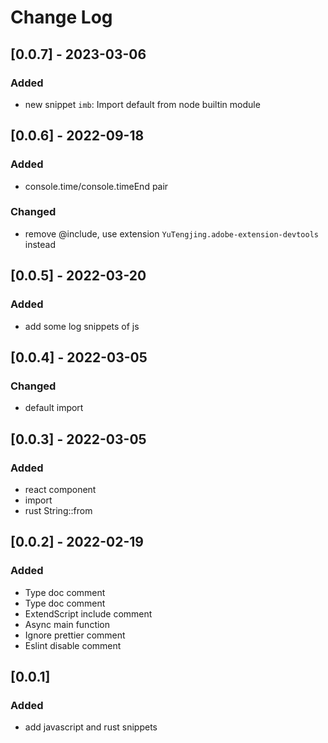 # Change Log

## [0.0.7] - 2023-03-06

### Added

- new snippet `imb`: Import default from node builtin module

## [0.0.6] - 2022-09-18

### Added

- console.time/console.timeEnd pair

### Changed

- remove @include, use extension `YuTengjing.adobe-extension-devtools` instead

## [0.0.5] - 2022-03-20

### Added

- add some log snippets of js

## [0.0.4] - 2022-03-05

### Changed

- default import

## [0.0.3] - 2022-03-05

### Added

- react component
- import
- rust String::from

## [0.0.2] - 2022-02-19

### Added

- Type doc comment
- Type doc comment
- ExtendScript include comment
- Async main function
- Ignore prettier comment
- Eslint disable comment

## [0.0.1]

### Added

- add javascript and rust snippets
